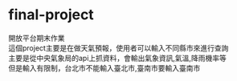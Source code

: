 # final-project
開放平台期末作業  
這個project主要是在做天氣預報，使用者可以輸入不同縣市來進行查詢  
主要是從中央氣象局的api上抓資料，會輸出氣象資訊,氣溫,降雨機率等  
但是輸入有限制，台北市不能輸入臺北市,臺南市要輸入臺南市  
